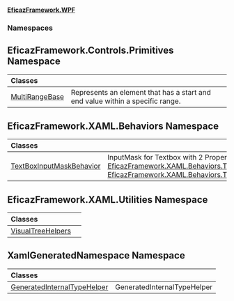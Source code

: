 #### [EficazFramework.WPF](EficazFrameworkWPF.md 'EficazFramework WPF')
### Namespaces
<a name='EficazFramework_Controls_Primitives'></a>
## EficazFramework.Controls.Primitives Namespace

| Classes | |
| :--- | :--- |
| [MultiRangeBase](MultiRangeBase.md 'EficazFramework.Controls.Primitives.MultiRangeBase') | Represents an element that has a start and end value within a specific range.  |
  
<a name='EficazFramework_XAML_Behaviors'></a>
## EficazFramework.XAML.Behaviors Namespace

| Classes | |
| :--- | :--- |
| [TextBoxInputMaskBehavior](TextBoxInputMaskBehavior.md 'EficazFramework.XAML.Behaviors.TextBoxInputMaskBehavior') | InputMask for Textbox with 2 Properties: [EficazFramework.XAML.Behaviors.TextBoxInputMaskBehavior.InputMask](https://docs.microsoft.com/en-us/dotnet/api/EficazFramework.XAML.Behaviors.TextBoxInputMaskBehavior.InputMask 'EficazFramework.XAML.Behaviors.TextBoxInputMaskBehavior.InputMask'), [EficazFramework.XAML.Behaviors.TextBoxInputMaskBehavior.PromptChar](https://docs.microsoft.com/en-us/dotnet/api/EficazFramework.XAML.Behaviors.TextBoxInputMaskBehavior.PromptChar 'EficazFramework.XAML.Behaviors.TextBoxInputMaskBehavior.PromptChar').<br/> |
  
<a name='EficazFramework_XAML_Utilities'></a>
## EficazFramework.XAML.Utilities Namespace

| Classes | |
| :--- | :--- |
| [VisualTreeHelpers](VisualTreeHelpers.md 'EficazFramework.XAML.Utilities.VisualTreeHelpers') |  |
  
<a name='XamlGeneratedNamespace'></a>
## XamlGeneratedNamespace Namespace

| Classes | |
| :--- | :--- |
| [GeneratedInternalTypeHelper](GeneratedInternalTypeHelper.md 'XamlGeneratedNamespace.GeneratedInternalTypeHelper') | GeneratedInternalTypeHelper<br/> |
  
